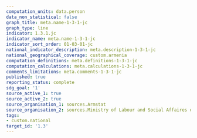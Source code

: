 ```yaml
---
computation_units: data.person
data_non_statistical: false
graph_title: meta.name-1-3-1-jc
graph_type: line
indicator: 1.3.1.jc
indicator_name: meta.name-1-3-1-jc
indicator_sort_order: 01-03-01-jc
national_indicator_description: meta.description-1-3-1-jc
national_geographical_coverage: custom.armenia
computation_definitions: meta.definitions-1-3-1-jc
computation_calculations: meta.calculations-1-3-1-jc
comments_limitations: meta.comments-1-3-1-jc
published: true
reporting_status: complete
sdg_goal: '1'
source_active_1: true
source_active_2: true
source_organisation_1: sources.Armstat
source_organisation_2: sources.Ministry of Labour and Social Affaires of RA
tags:
- custom.national
target_id: '1.3'
---
```

